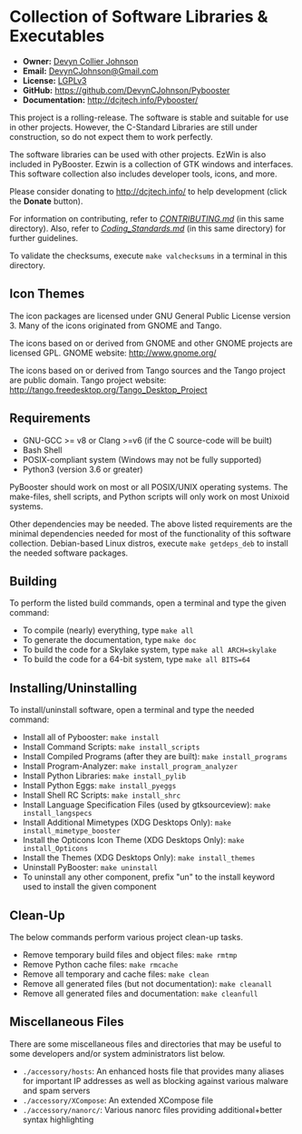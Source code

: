 Collection of Software Libraries & Executables
==============================================

- **Owner:** [Devyn Collier Johnson](http://dcjtech.info/members/devyncjohnson/)
- **Email:** <DevynCJohnson@Gmail.com>
- **License:** [LGPLv3](http://www.gnu.org/licenses/lgpl-3.0.txt)
- **GitHub:** <https://github.com/DevynCJohnson/Pybooster>
- **Documentation:** <http://dcjtech.info/Pybooster/>

This project is a rolling-release. The software is stable and suitable for use in other projects.
However, the C-Standard Libraries are still under construction, so do not expect them to work perfectly.

The software libraries can be used with other projects.
EzWin is also included in PyBooster. Ezwin is a collection of GTK windows and interfaces.
This software collection also includes developer tools, icons, and more.

Please consider donating to <http://dcjtech.info/> to help development (click the **Donate** button).

For information on contributing, refer to _[CONTRIBUTING.md](./CONTRIBUTING.md)_ (in this same directory).
Also, refer to _[Coding_Standards.md](./Coding_Standards.md)_ (in this same directory) for further guidelines.

To validate the checksums, execute `make valchecksums` in a terminal in this directory.


Icon Themes
-----------

The icon packages are licensed under GNU General Public License version 3.
Many of the icons originated from GNOME and Tango.

The icons based on or derived from GNOME and other GNOME projects are licensed GPL.
GNOME website: <http://www.gnome.org/>

The icons based on or derived from Tango sources and the Tango project are public domain.
Tango project website: <http://tango.freedesktop.org/Tango_Desktop_Project>


Requirements
------------

- GNU-GCC >= v8 or Clang >=v6 (if the C source-code will be built)
- Bash Shell
- POSIX-compliant system (Windows may not be fully supported)
- Python3 (version 3.6 or greater)

PyBooster should work on most or all POSIX/UNIX operating systems.
The make-files, shell scripts, and Python scripts will only work on most Unixoid systems.

Other dependencies may be needed. The above listed requirements are the minimal dependencies needed for most of the functionality of this software collection.
Debian-based Linux distros, execute `make getdeps_deb` to install the needed software packages.


Building
--------

To perform the listed build commands, open a terminal and type the given command:

- To compile (nearly) everything, type `make all`
- To generate the documentation, type `make doc`
- To build the code for a Skylake system, type `make all ARCH=skylake`
- To build the code for a 64-bit system, type `make all BITS=64`


Installing/Uninstalling
-----------------------

To install/uninstall software, open a terminal and type the needed command:

- Install all of Pybooster: `make install`
- Install Command Scripts: `make install_scripts`
- Install Compiled Programs (after they are built): `make install_programs`
- Install Program-Analyzer: `make install_program_analyzer`
- Install Python Libraries: `make install_pylib`
- Install Python Eggs: `make install_pyeggs`
- Install Shell RC Scripts: `make install_shrc`
- Install Language Specification Files (used by gtksourceview): `make install_langspecs`
- Install Additional Mimetypes (XDG Desktops Only): `make install_mimetype_booster`
- Install the Opticons Icon Theme (XDG Desktops Only): `make install_Opticons`
- Install the Themes (XDG Desktops Only): `make install_themes`
- Uninstall PyBooster: `make uninstall`
- To uninstall any other component, prefix "un" to the install keyword used to install the given component


Clean-Up
--------

The below commands perform various project clean-up tasks.

- Remove temporary build files and object files: `make rmtmp`
- Remove Python cache files: `make rmcache`
- Remove all temporary and cache files: `make clean`
- Remove all generated files (but not documentation): `make cleanall`
- Remove all generated files and documentation: `make cleanfull`


Miscellaneous Files
-------------------

There are some miscellaneous files and directories that may be useful to some developers and/or system administrators list below.

- `./accessory/hosts`: An enhanced hosts file that provides many aliases for important IP addresses as well as blocking against various malware and spam servers
- `./accessory/XCompose`: An extended XCompose file
- `./accessory/nanorc/`: Various nanorc files providing additional+better syntax highlighting
